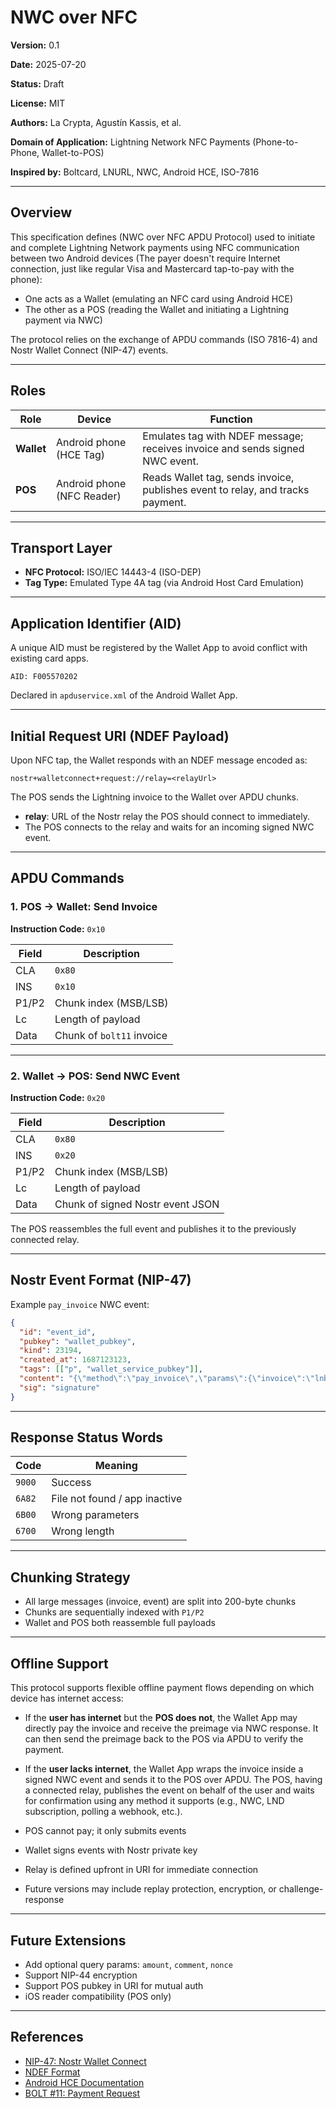 # NWC over NFC

**Version:** 0.1

**Date:** 2025-07-20

**Status:** Draft

**License:** MIT

**Authors:** La Crypta, Agustín Kassis, et al.

**Domain of Application:** Lightning Network NFC Payments (Phone-to-Phone, Wallet-to-POS)

**Inspired by:** Boltcard, LNURL, NWC, Android HCE, ISO-7816

---

## Overview

This specification defines (NWC over NFC APDU Protocol) used to initiate and complete Lightning Network payments using NFC communication between two Android devices (The payer doesn't require Internet connection, just like regular Visa and Mastercard tap-to-pay with the phone):

* One acts as a Wallet (emulating an NFC card using Android HCE)
* The other as a POS (reading the Wallet and initiating a Lightning payment via NWC)

The protocol relies on the exchange of APDU commands (ISO 7816-4) and Nostr Wallet Connect (NIP-47) events.

---

## Roles

| Role       | Device                     | Function                                                                       |
| ---------- | -------------------------- | ------------------------------------------------------------------------------ |
| **Wallet** | Android phone (HCE Tag)    | Emulates tag with NDEF message; receives invoice and sends signed NWC event.   |
| **POS**    | Android phone (NFC Reader) | Reads Wallet tag, sends invoice, publishes event to relay, and tracks payment. |

---

## Transport Layer

* **NFC Protocol:** ISO/IEC 14443-4 (ISO-DEP)
* **Tag Type:** Emulated Type 4A tag (via Android Host Card Emulation)

---

## Application Identifier (AID)

A unique AID must be registered by the Wallet App to avoid conflict with existing card apps.

```hex
AID: F005570202
```

Declared in `apduservice.xml` of the Android Wallet App.

---

## Initial Request URI (NDEF Payload)

Upon NFC tap, the Wallet responds with an NDEF message encoded as:

```
nostr+walletconnect+request://relay=<relayUrl>
```

The POS sends the Lightning invoice to the Wallet over APDU chunks.

* **relay**: URL of the Nostr relay the POS should connect to immediately.
* The POS connects to the relay and waits for an incoming signed NWC event.

---

## APDU Commands

### 1. POS → Wallet: Send Invoice

**Instruction Code:** `0x10`

| Field | Description               |
| ----- | ------------------------- |
| CLA   | `0x80`                    |
| INS   | `0x10`                    |
| P1/P2 | Chunk index (MSB/LSB)     |
| Lc    | Length of payload         |
| Data  | Chunk of `bolt11` invoice |

---

### 2. Wallet → POS: Send NWC Event

**Instruction Code:** `0x20`

| Field | Description                      |
| ----- | -------------------------------- |
| CLA   | `0x80`                           |
| INS   | `0x20`                           |
| P1/P2 | Chunk index (MSB/LSB)            |
| Lc    | Length of payload                |
| Data  | Chunk of signed Nostr event JSON |

The POS reassembles the full event and publishes it to the previously connected relay.

---

## Nostr Event Format (NIP-47)

Example `pay_invoice` NWC event:

```json
{
  "id": "event_id",
  "pubkey": "wallet_pubkey",
  "kind": 23194,
  "created_at": 1687123123,
  "tags": [["p", "wallet_service_pubkey"]],
  "content": "{\"method\":\"pay_invoice\",\"params\":{\"invoice\":\"lnbc1...\",\"comment\":\"POS via NFC\"}}",
  "sig": "signature"
}
```

---

## Response Status Words

| Code   | Meaning                       |
| ------ | ----------------------------- |
| `9000` | Success                       |
| `6A82` | File not found / app inactive |
| `6B00` | Wrong parameters              |
| `6700` | Wrong length                  |

---

## Chunking Strategy

* All large messages (invoice, event) are split into 200-byte chunks
* Chunks are sequentially indexed with `P1/P2`
* Wallet and POS both reassemble full payloads

---

## Offline Support

This protocol supports flexible offline payment flows depending on which device has internet access:

* If the **user has internet** but the **POS does not**, the Wallet App may directly pay the invoice and receive the preimage via NWC response. It can then send the preimage back to the POS via APDU to verify the payment.

* If the **user lacks internet**, the Wallet App wraps the invoice inside a signed NWC event and sends it to the POS over APDU. The POS, having a connected relay, publishes the event on behalf of the user and waits for confirmation using any method it supports (e.g., NWC, LND subscription, polling a webhook, etc.).

* POS cannot pay; it only submits events

* Wallet signs events with Nostr private key

* Relay is defined upfront in URI for immediate connection

* Future versions may include replay protection, encryption, or challenge-response

---

## Future Extensions

* Add optional query params: `amount`, `comment`, `nonce`
* Support NIP-44 encryption
* Support POS pubkey in URI for mutual auth
* iOS reader compatibility (POS only)

---

## References

* [NIP-47: Nostr Wallet Connect](https://github.com/nostr-protocol/nips/blob/master/47.md)
* [NDEF Format](https://nfc-forum.org/our-work/specification/specifications/)
* [Android HCE Documentation](https://developer.android.com/guide/topics/connectivity/nfc/hce)
* [BOLT #11: Payment Request](https://github.com/lightning/bolts/blob/master/11-payment-encoding.md)
